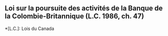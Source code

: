 ## Loi sur la poursuite des activités de la Banque de la Colombie-Britannique (L.C. 1986, ch. 47)
  *[L.C.]: Lois du Canada
